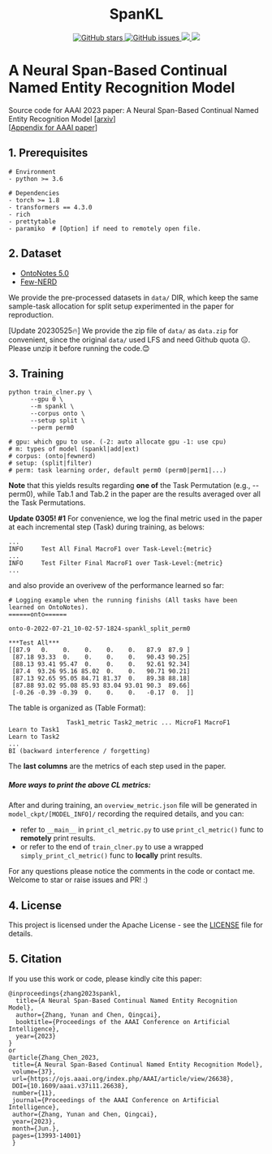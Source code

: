 <h1 align="center">SpanKL</h1>
<p align="center">
  <a href="https://github.com/Qznan/SpanKL">
    <img src="https://img.shields.io/github/stars/Qznan/SpanKL.svg?colorA=orange&colorB=orange&logo=github" alt="GitHub stars">
  </a>
  <a href="https://github.com/Qznan/SpanKL/issues">
        <img src="https://img.shields.io/github/issues/Qznan/SpanKL.svg"
             alt="GitHub issues">
  </a>
  <a href="https://github.com/Qznan/SpanKL/">
        <img src="https://img.shields.io/github/last-commit/Qznan/SpanKL.svg">
  </a>
   <a href="https://github.com/Qznan/SpanKL/blob/main/LICENSE">
        <img src="https://img.shields.io/github/license/Qznan/SpanKL.svg">
  </a>
  
</p>

# A Neural Span-Based Continual Named Entity Recognition Model

Source code for AAAI 2023 paper: A Neural Span-Based Continual Named Entity Recognition Model [[arxiv](https://arxiv.org/pdf/2302.12200.pdf)]  
[[Appendix for AAAI paper](Paper_Appendix.pdf)]

## 1. Prerequisites

```
# Environment
- python >= 3.6

# Dependencies
- torch >= 1.8
- transformers == 4.3.0
- rich
- prettytable
- paramiko  # [Option] if need to remotely open file.
```


## 2. Dataset
- [OntoNotes 5.0](https://catalog.ldc.upenn.edu/LDC2013T19)
- [Few-NERD](https://ningding97.github.io/fewnerd)


We provide the pre-processed datasets in `data/` DIR, which keep the same sample-task allocation for split setup experimented in the paper for reproduction.

[Update 20230525🔥] We provide the zip file of `data/` as `data.zip` for convenient, since the original `data/` used LFS and need Github quota 😑. Please unzip it before running the code.😊
## 3. Training

```shell
python train_clner.py \
      --gpu 0 \
      --m spankl \
      --corpus onto \
      --setup split \
      --perm perm0

# gpu: which gpu to use. (-2: auto allocate gpu -1: use cpu)
# m: types of model (spankl|add|ext)
# corpus: (onto|fewnerd)
# setup: (split|filter)
# perm: task learning order, default perm0 (perm0|perm1|...)
```
**Note** that this yields results regarding **one of** the Task Permutation (e.g., --perm0), while Tab.1 and Tab.2 in the paper are the results averaged over all the Task Permutations.

**Update 0305! #1** For convenience, we log the final metric used in the paper at each incremental step (Task) during training, as belows:
```angular2html
...
INFO     Test All Final MacroF1 over Task-Level:{metric}
...
INFO     Test Filter Final MacroF1 over Task-Level:{metric}
...
```
and also provide an overivew of the performance learned so far:
```angular2html
# Logging example when the running finishs (All tasks have been learned on OntoNotes).
======onto======

onto-0-2022-07-21_10-02-57-1824-spankl_split_perm0

***Test All***
[[87.9   0.    0.    0.    0.    0.   87.9  87.9 ]
 [87.18 93.33  0.    0.    0.    0.   90.43 90.25]
 [88.13 93.41 95.47  0.    0.    0.   92.61 92.34]
 [87.4  93.26 95.16 85.02  0.    0.   90.71 90.21]
 [87.13 92.65 95.05 84.71 81.37  0.   89.38 88.18]
 [87.88 93.02 95.08 85.93 83.04 93.01 90.3  89.66]
 [-0.26 -0.39 -0.39  0.    0.    0.   -0.17  0.  ]]
```
The table is organized as (Table Format):
```angular2html
                Task1_metric Task2_metric ... MicroF1 MacroF1
Learn to Task1
Learn to Task2
...
BI (backward interference / forgetting)
```
The **last columns** are the metrics of each step used in the paper.

##### More ways to print the above CL metrics:
After and during training, an `overview_metric.json` file will be generated in `model_ckpt/[MODEL_INFO]/` recording the required details, and you can:
- refer to `__main__` in `print_cl_metric.py` to use `print_cl_metric()` func to **remotely** print results.
- or refer to the end of `train_clner.py` to use a wrapped `simply_print_cl_metric()` func to **locally** print results.

For any questions please notice the comments in the code or contact me.
Welcome to star or raise issues and PR! :)
## 4. License

This project is licensed under the Apache License - see the [LICENSE](LICENSE) file for details.

## 5. Citation

If you use this work or code, please kindly cite this paper:

```
@inproceedings{zhang2023spankl,
  title={A Neural Span-Based Continual Named Entity Recognition Model},
  author={Zhang, Yunan and Chen, Qingcai},
  booktitle={Proceedings of the AAAI Conference on Artificial Intelligence},
  year={2023}
}
or
@article{Zhang_Chen_2023,
 title={A Neural Span-Based Continual Named Entity Recognition Model},
 volume={37},
 url={https://ojs.aaai.org/index.php/AAAI/article/view/26638},
 DOI={10.1609/aaai.v37i11.26638},
 number={11},
 journal={Proceedings of the AAAI Conference on Artificial Intelligence},
 author={Zhang, Yunan and Chen, Qingcai},
 year={2023},
 month={Jun.},
 pages={13993-14001}
 }
```


